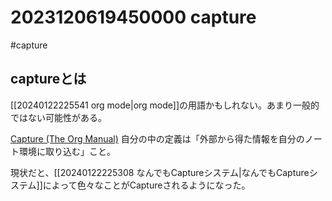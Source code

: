 # 2023120619450000 capture
#capture

## captureとは
[[20240122225541 org mode|org mode]]の用語かもしれない。あまり一般的ではない可能性がある。

[Capture (The Org Manual)](https://orgmode.org/manual/Capture.html)
自分の中の定義は「外部から得た情報を自分のノート環境に取り込む」こと。

現状だと、[[20240122225308 なんでもCaptureシステム|なんでもCaptureシステム]]によって色々なことがCaptureされるようになった。